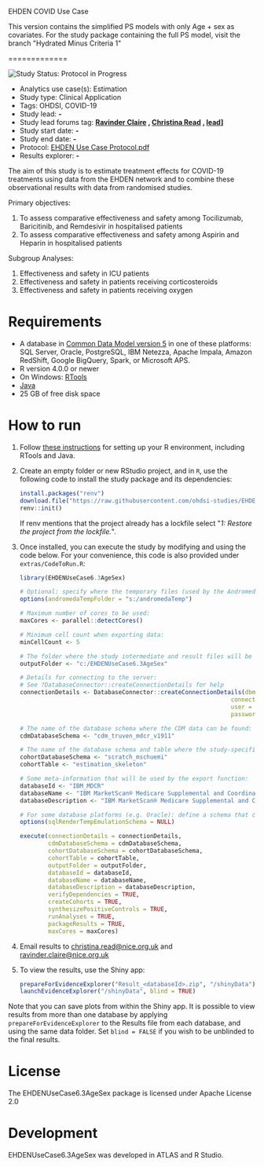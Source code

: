 EHDEN COVID Use Case

This version contains the simplified PS models with only Age + sex as covariates. For the study package containing the full PS model, visit the branch "Hydrated Minus Criteria 1"

=============

<img src="https://camo.githubusercontent.com/6a807f81d8ed58fdaab1b8b8d7391a347907567ec8771dfb4d1b8faa7ba0e61b/68747470733a2f2f696d672e736869656c64732e696f2f62616467652f53747564792532305374617475732d5265706f253230437265617465642d6c69676874677261792e737667" alt="Study Status: Protocol in Progress">

- Analytics use case(s): Estimation
- Study type: Clinical Application
- Tags: OHDSI, COVID-19
- Study lead: **-**
- Study lead forums tag: **[Ravinder Claire](https://forums.ohdsi.org/u/ravclaire) , [Christina Read](https://forums.ohdsi.org/u/christina_read) , [lead](https://forums.ohdsi.org/)]**
- Study start date: **-**
- Study end date: **-**
- Protocol: [EHDEN Use Case Protocol.pdf](https://github.com/ohdsi-studies/EhdenCovidUseCase/blob/Minus-Criteria-1/documents/EHDEN%20Use%20Case%20Protocol.pdf)
- Results explorer: **-**

The aim of this study is to estimate treatment effects for COVID-19 treatments using data from the EHDEN network and to combine these observational results with data from randomised studies.

Primary objectives: 
1) To assess comparative effectiveness and safety among Tocilizumab, Baricitinib, and Remdesivir in hospitalised patients
2) To assess comparative effectiveness and safety among Aspirin and Heparin in hospitalised patients 

Subgroup Analyses:
1) Effectiveness and safety in ICU patients  
2) Effectiveness and safety in patients receiving corticosteroids
3) Effectiveness and safety in patients receiving oxygen



Requirements
============

- A database in [Common Data Model version 5](https://ohdsi.github.io/CommonDataModel/) in one of these platforms: SQL Server, Oracle, PostgreSQL, IBM Netezza, Apache Impala, Amazon RedShift, Google BigQuery, Spark, or Microsoft APS.
- R version 4.0.0 or newer
- On Windows: [RTools](http://cran.r-project.org/bin/windows/Rtools/)
- [Java](http://java.com)
- 25 GB of free disk space

How to run
==========
1. Follow [these instructions](https://ohdsi.github.io/Hades/rSetup.html) for setting up your R environment, including RTools and Java. 

2. Create an empty folder or new RStudio project, and in `R`, use the following code to install the study package and its dependencies:

    ```r
    install.packages("renv")
    download.file("https://raw.githubusercontent.com/ohdsi-studies/EHDENUseCase6.3AgeSex/main/renv.lock", "renv.lock")
    renv::init()
    ```  
    
    If renv mentions that the project already has a lockfile select "*1: Restore the project from the lockfile.*".

3. Once installed, you can execute the study by modifying and using the code below. For your convenience, this code is also provided under `extras/CodeToRun.R`:

    ```r
    library(EHDENUseCase6.3AgeSex)

    # Optional: specify where the temporary files (used by the Andromeda package) will be created:
    options(andromedaTempFolder = "s:/andromedaTemp")
	
    # Maximum number of cores to be used:
    maxCores <- parallel::detectCores()
	
    # Minimum cell count when exporting data:
    minCellCount <- 5
	
    # The folder where the study intermediate and result files will be written:
    outputFolder <- "c:/EHDENUseCase6.3AgeSex"
	
    # Details for connecting to the server:
    # See ?DatabaseConnector::createConnectionDetails for help
    connectionDetails <- DatabaseConnector::createConnectionDetails(dbms = "redshift",
                                                                connectionString = keyring::key_get("redShiftConnectionStringOhdaMdcr"),
                                                                user = keyring::key_get("redShiftUserName"),
                                                                password = keyring::key_get("redShiftPassword"))

    # The name of the database schema where the CDM data can be found:
    cdmDatabaseSchema <- "cdm_truven_mdcr_v1911"

    # The name of the database schema and table where the study-specific cohorts will be instantiated:
    cohortDatabaseSchema <- "scratch_mschuemi"
    cohortTable <- "estimation_skeleton"

    # Some meta-information that will be used by the export function:
    databaseId <- "IBM_MDCR"
    databaseName <- "IBM MarketScan® Medicare Supplemental and Coordination of Benefits Database"
    databaseDescription <- "IBM MarketScan® Medicare Supplemental and Coordination of Benefits Database (MDCR) represents health services of retirees in the United States with primary or Medicare supplemental coverage through privately insured fee-for-service, point-of-service, or capitated health plans.  These data include adjudicated health insurance claims (e.g. inpatient, outpatient, and outpatient pharmacy). Additionally, it captures laboratory tests for a subset of the covered lives."

    # For some database platforms (e.g. Oracle): define a schema that can be used to emulate temp tables:
    options(sqlRenderTempEmulationSchema = NULL)

    execute(connectionDetails = connectionDetails,
            cdmDatabaseSchema = cdmDatabaseSchema,
            cohortDatabaseSchema = cohortDatabaseSchema,
            cohortTable = cohortTable,
            outputFolder = outputFolder,
            databaseId = databaseId,
            databaseName = databaseName,
            databaseDescription = databaseDescription,
            verifyDependencies = TRUE,
            createCohorts = TRUE,
            synthesizePositiveControls = TRUE,
            runAnalyses = TRUE,
            packageResults = TRUE,
            maxCores = maxCores)
    ```
    

4. Email results to christina.read@nice.org.uk and ravinder.claire@nice.org.uk
		
5. To view the results, use the Shiny app:

	```r
	prepareForEvidenceExplorer("Result_<databaseId>.zip", "/shinyData")
	launchEvidenceExplorer("/shinyData", blind = TRUE)
	```
  
  Note that you can save plots from within the Shiny app. It is possible to view results from more than one database by applying `prepareForEvidenceExplorer` to the Results file from each database, and using the same data folder. Set `blind = FALSE` if you wish to be unblinded to the final results.

License
=======
The EHDENUseCase6.3AgeSex package is licensed under Apache License 2.0

Development
===========
EHDENUseCase6.3AgeSex was developed in ATLAS and R Studio.
